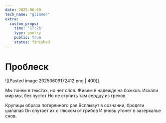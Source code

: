 ```yaml
---
date: 2025-06-09
tech_name: "glimmer"
extra:
  custom_props:
    time: '17:26'
    type: poetry
    public: true
    status: finished
---
```

# Проблеск
![[Pasted image 20250609172412.png | 400]]

Мы тонем в текстах, но нет слов.
Живем в надежде на божков.
Искали мир мы, без пустот
Но не ступить там сердцу из грехов.

Крупицы образа потерянного рая
Всплывут в сознании, бродяги шалапая
Он спутает их с глюком от грибов
И вновь утонет в зазеркалье снов.
